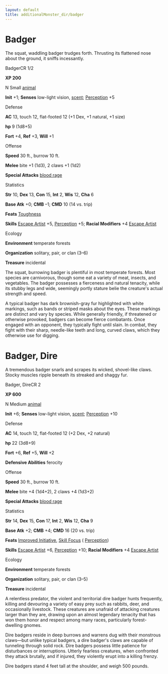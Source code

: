 ```yaml
---
layout: default
title: additionalMonster_dir/badger
---
```

# Badger

The squat, waddling badger trudges forth. Thrusting its flattened nose about the ground, it sniffs incessantly.

BadgerCR 1/2

**XP 200**

N Small [animal](monster_dir/creatureTypes#_animal)

**Init** +1; **Senses** low-light vision, [scent](monsters/universalMonsterRules#_scent); [Perception](additionalMonster_dir/../skill_dir/perception#_perception) +5

Defense

**AC** 13, touch 12, flat-footed 12 (+1 Dex, +1 natural, +1 size)

**hp** 9 (1d8+5)

**Fort** +4, **Ref** +3, **Will** +1

Offense

**Speed** 30 ft., burrow 10 ft.

**Melee** bite +1 (1d3), 2 claws +1 (1d2)

**Special Attacks** [blood rage](monsters/universalMonsterRules#_blood-rage)

Statistics

**Str** 10, **Dex** 13, **Con** 15, **Int** 2, **Wis** 12, **Cha** 6

**Base Atk** +0; **CMB** –1; **CMD** 10 (14 vs. trip)

**Feats** [Toughness](additionalMonster_dir/../feats#_toughness)

**Skills** [Escape Artist](additionalMonster_dir/../skill_dir/escapeArtist#_escape-artist) +5, [Perception](additionalMonsters/../skill_dir/perception#_perception) +5; **Racial Modifiers** +4 [Escape Artist](additionalMonsters/../skill_dir/escapeArtist#_escape-artist)

Ecology

**Environment** temperate forests

**Organization** solitary, pair, or clan (3–6)

**Treasure** incidental

The squat, burrowing badger is plentiful in most temperate forests. Most species are carnivorous, though some eat a variety of meat, insects, and vegetables. The badger possesses a fierceness and natural tenacity, while its stubby legs and wide, seemingly portly stature belie the creature's actual strength and speed.

A typical badger has dark brownish-gray fur highlighted with white markings, such as bands or striped masks about the eyes. These markings are distinct and vary by species. While generally friendly, if threatened or otherwise provoked, badgers can become fierce combatants. Once engaged with an opponent, they typically fight until slain. In combat, they fight with their sharp, needle-like teeth and long, curved claws, which they otherwise use for digging.

# Badger, Dire

A tremendous badger snarls and scrapes its wicked, shovel-like claws. Stocky muscles ripple beneath its streaked and shaggy fur.

Badger, DireCR 2

**XP 600**

N Medium [animal](monsters/creatureTypes#_animal)

**Init** +6; **Senses** low-light vision, [scent](monster_dir/universalMonsterRules#_scent); [Perception](additionalMonsters/../skill_dir/perception#_perception) +10

Defense

**AC** 14, touch 12, flat-footed 12 (+2 Dex, +2 natural)

**hp** 22 (3d8+9)

**Fort** +6, **Ref** +5, **Will** +2

**Defensive Abilities** ferocity

Offense

**Speed** 30 ft., burrow 10 ft.

**Melee** bite +4 (1d4+2), 2 claws +4 (1d3+2)

**Special Attacks** [blood rage](monsters/universalMonsterRules#_blood-rage)

Statistics

**Str** 14, **Dex** 15, **Con** 17, **Int** 2, **Wis** 12, **Cha** 9

**Base Atk** +2; **CMB** +4; **CMD** 16 (20 vs. trip)

**Feats** [Improved Initiative](additionalMonster_dir/../feats#_improved-initiative), [Skill Focus](additionalMonster_dir/../feats#_skill-focus) ( [Perception](additionalMonster_dir/../skill_dir/perception#_perception))

**Skills** [Escape Artist](additionalMonsters/../skill_dir/escapeArtist#_escape-artist) +6, [Perception](additionalMonsters/../skill_dir/perception#_perception) +10; **Racial Modifiers** +4 [Escape Artist](additionalMonsters/../skill_dir/escapeArtist#_escape-artist)

Ecology

**Environment** temperate forests

**Organization** solitary, pair, or clan (3–5)

**Treasure** incidental

A relentless predator, the violent and territorial dire badger hunts frequently, killing and devouring a variety of easy prey such as rabbits, deer, and occasionally livestock. These creatures are unafraid of attacking creatures larger than they are, drawing upon an almost legendary tenacity that has won them honor and respect among many races, particularly forest-dwelling gnomes.

Dire badgers reside in deep burrows and warrens dug with their monstrous claws—but unlike typical badgers, a dire badger's claws are capable of tunneling through solid rock. Dire badgers possess little patience for disturbances or interruptions. Utterly fearless creatures, when confronted they attack brutally, and if injured, they violently erupt into a killing frenzy.

Dire badgers stand 4 feet tall at the shoulder, and weigh 500 pounds.

